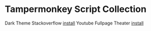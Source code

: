 # Tampermonkey Script Collection

Dark Theme Stackoverflow [install](https://github.com/fznhq/tampermonkey-collection/raw/main/Dark_Theme_Stackoverflow.user.js)
Youtube Fullpage Theater [install](https://github.com/fznhq/tampermonkey-collection/raw/main/Youtube_Fullpage_Theater.user.js)
